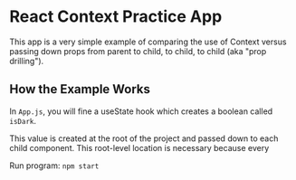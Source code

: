 # React Context Practice App

This app is a very simple example of comparing the use of Context versus passing down props from parent to child, to child, to child (aka "prop drilling").

## How the Example Works

In `App.js`, you will fine a useState hook which creates a boolean called `isDark`.

This value is created at the root of the project and passed down to each child component. This root-level location is necessary because every

Run program: `npm start`
